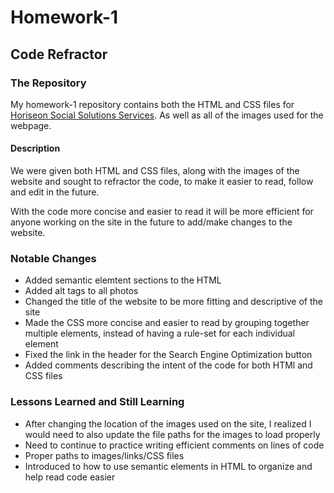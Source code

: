 # Homework-1 

## Code Refractor

### The Repository
My homework-1 repository contains both the HTML and CSS files for [Horiseon Social Solutions Services](https://joshherrera09.github.io/Homework-1/Code-refractor.html). As well as all of the images used for the webpage.

#### Description
We were given both HTML and CSS files, along with the images of the website and sought to refractor the code, to make it easier to read, follow and edit in the future.

With the code more concise and easier to read it will be more efficient for anyone working on the site in the future to add/make changes to the website.

### Notable Changes

* Added semantic elemtent sections to the HTML
* Added alt tags to all photos
* Changed the title of the website to be more fitting and descriptive of the site
* Made the CSS more concise and easier to read by grouping together multiple elements, instead of having a rule-set for each individual element
* Fixed the link in the header for the Search Engine Optimization button
* Added comments describing the intent of the code for both HTMl and CSS files

### Lessons Learned and Still Learning
* After changing the location of the images used on the site, I realized I would need to also update the file paths for the images to load properly
* Need to continue to practice writing efficient comments on lines of code
* Proper paths to images/links/CSS files
* Introduced to how to use semantic elements in HTML to organize and help read code easier



